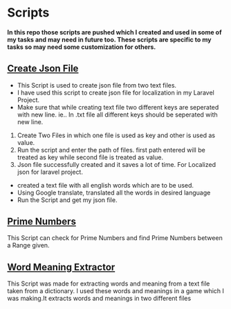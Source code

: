 # Scripts
#### In this repo those scripts are pushed which I created and used in some of my tasks and may need in future too. These scripts are specific to my tasks so may need some customization for others.

## [Create Json File](https://github.com/tarun-bisht/Scripts/tree/master/create-json)
* This Script is used to create json file from two text files.</li>
* I have used this script to create json file for localization in my Laravel Project.
* Make sure that while creating text file two different keys are seperated with new line. ie.. In .txt file all different keys should be seperated with new line. 
1. Create Two Files in which one file is used as key and other is used as value.
2. Run the script and enter the path of files. first path entered will be treated as key while second file is treated as value.
3. Json file successfully created and it saves a lot of time.
For Localized json for laravel project.
* created a text file with all english words which are to be used.
* Using Google translate, translated all the words in desired language
* Run the Script and get my json file.
## [Prime Numbers](https://github.com/tarun-bisht/Scripts/tree/master/prime%20numbers)
This Script can check for Prime Numbers and find Prime Numbers between a Range given.</li>
## [Word Meaning Extractor](https://github.com/tarun-bisht/Scripts/tree/master/word-meaning%20extractor)
This Script was made for extracting words and meaning from a text file taken from a dictionary. I used these words and meanings in a game which I was making.It extracts words and meanings in two different files
